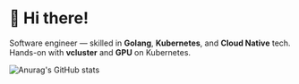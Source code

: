 # 👋 Hi there!


Software engineer — skilled in **Golang**, **Kubernetes**, and **Cloud Native** tech.  
Hands-on with **vcluster** and **GPU** on Kubernetes.

![Anurag's GitHub stats](https://github-readme-stats.vercel.app/api?username=mayooot&show_icons=true&bg_color=00000000)
